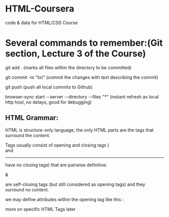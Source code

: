 # HTML-Coursera
code &amp; data for HTML/CSS Course

# Several commands to remember:(Git section, Lecture 3 of the Course)
git add . (marks all files within the directory to be committed) 

git commit -m "txt" (commit the changes with text describing the commit)


git push (push all local commits to Github)

browser-sync start --server --directory --files "*" (instant refresh as local http host, no delays, good for debugging)

## HTML Grammar:
HTML is structure-only language, the only HTML parts are the tags that surround the content.

Tags usually consist of opening and closing tags (<br> and <hr> have no closing tags) that are pairwise definitive: <p> & </p>

<p/> are self-closing tags (but still considered as opening tags) and they surround no content.

we may define attributes within the opening tag like this : <p id="MyId"> </p>

more on specific HTML Tags later



